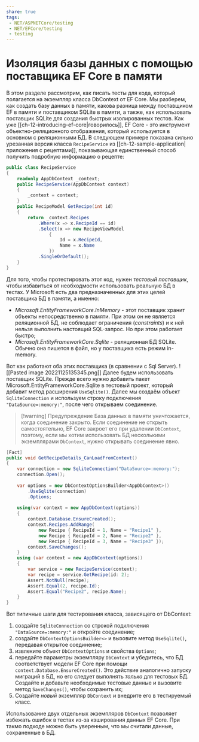 ```yaml
---
share: true
tags:
 - NET/ASPNETCore/testing
 - NET/EFCore/testing
 - testing
---
```

# Изоляция базы данных с помощью поставщика EF Core в памяти
В этом разделе рассмотрим, как писать тесты для кода, который полагается на экземпляр класса DbContext от EF Core. Мы разберем, как создать базу данных в памяти, какова разница между поставщиком EF в памяти и поставщиком SQLite в памяти, а также, как использовать поставщик SQLite для создания быстрых изолированных тестов.
Как уже [[ch-12-introducing-ef-core|говорилось]], EF Core - это инструмент объектно-реляционного отображения, который используется в основном с реляционными БД.
В следующем примере показана сильно урезанная версия класса `RecipeService` из [[ch-12-sample-application|приложения с рецептами]], показывающая единственный способ получить подробную информацию о рецепте:
```csharp
public class RecipeService
{
	readonly AppDbContext _context;
	public RecipeService(AppDbContext context)
	{
		_context = context;
	}
	public RecipeModel GetRecipe(int id)
	{
		return _context.Recipes
			.Where(x => x.RecipeId == id)
			.Select(x => new RecipeViewModel
				{
					Id = x.RecipeId,
					Name = x.Name
				})
			.SingleOrDefault();
	}
}
```
Для того, чтобы протестировать этот код, нужен *тестовый поставщик*, чтобы избавиться от необходмости использовать реальную БД в тестах.
У Microsoft есть два предназначенных для этих целей поставщика БД в памяти, а именно:
- *Microsoft.EntityFrameworkCore.InMemory* - этот поставщик хранит объекты непосредственно в памяти. При этом он не является реляционной БД, не соблюдает ограничения (*constraints*) и к ней нельзя выполнить настоящий SQL-запрос. Но при этом работает быстро;
- *Microsoft.EntityFrameworkCore.Sqlite* - реляционная БД SQLite. Обычно она пишется в файл, но у поставщика есть режим in-memory.

Вот как работают оба этих поставщика (в сравнении с Sql Server).
![[Pasted image 20221125135345.png]]
Далее будем использовать поставщик SQLite.
Прежде всего нужно добавить пакет Microsoft.EntityFrameworkCore.Sqlite в тестовый проект, который добавит метод расширения `UseSqlite()`.
Далее мы создаём объект `SqliteConnection` и используем строку подключения `"DataSource=:memory:"`, после чего открываем соединение.
> [!warning] Предупреждение
> База данных в памяти уничтожается, когда соединение закрыто. Если соединение не открыть самостоятельно, EF Core закроет его при удалении `DbContext`, поэтому, если мы хотим использовать БД несколькими экземплярами `DbContext`, нужно открывать соединение явно.

```csharp
[Fact]
public void GetRecipeDetails_CanLoadFromContext()
{
	var connection = new SqliteConnection("DataSource=:memory:");
	connection.Open();
	
	var options = new DbContextOptionsBuilder<AppDbContext>()
		.UseSqlite(connection)
		.Options;
	
	using(var context = new AppDbContext(options))
	{
		context.Database.EnsureCreated();
		context.Recipes.AddRange(
			new Recipe { RecipeId = 1, Name = "Recipe1" },
			new Recipe { RecipeId = 2, Name = "Recipe2" },
			new Recipe { RecipeId = 3, Name = "Recipe3" });
		context.SaveChanges();
	}
	using (var context = new AppDbContext(options))
	{
		var service = new RecipeService(context);
		var recipe = service.GetRecipe(id: 2);
		Assert.NotNull(recipe);
		Assert.Equal(2, recipe.Id);
		Assert.Equal("Recipe2", recipe.Name);
	}
}
```
Вот типичные шаги для тестирования класса, зависящего от DbContext:
1. создайте `SqliteConnection` со строкой подключения `"DataSource=:memory:"` и откройте соединение;
2. создайте `DbContextOptionsBuilder<>` и вызовите метод `UseSqlite()`, передавая открытое соединение;
3. извлеките объект `DbContextOptions` и свойства `Options`;
4. передайте параметры экземпляру `DbContext` и убедитесь, что БД соответствует модели EF Core при помощи `context.Database.EnsureCreated()`. Это действие аналогично запуску миграций в БД, но его следует выполнять *только* для тестовых БД. Создайте и добавьте необходимые тестовые данные и вызовите метод `SaveChanges()`, чтобы сохранить их;
5. Создайте *новый* экземпляр `DbContext` и внедрите его в тестируемый класс.

Использование двух отдельных экземпляров `DbContext` позволяет избежать ошибок в тестах из-за кэширования данных EF Core. При такмо подходе можно быть уверенным, что мы считали данные, сохраненные в БД.




